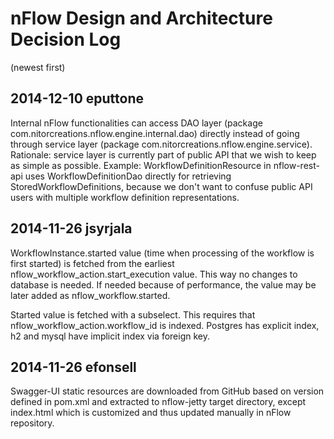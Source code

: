 # nFlow Design and Architecture Decision Log

(newest first)

2014-12-10 eputtone
-------------------
Internal nFlow functionalities can access DAO layer (package com.nitorcreations.nflow.engine.internal.dao) directly instead of going through service layer (package com.nitorcreations.nflow.engine.service). Rationale: service layer is currently part of public API that we wish to keep as simple as possible. Example: WorkflowDefinitionResource in nflow-rest-api uses WorkflowDefinitionDao directly for retrieving StoredWorkflowDefinitions, because we don't want to confuse public API users with multiple workflow definition representations.


2014-11-26 jsyrjala
-------------------
WorkflowInstance.started value (time when processing of the workflow is first started) is fetched from the earliest nflow_workflow_action.start_execution value. This way no changes to database is needed. If needed because of performance, the value may be later added as nflow_workflow.started. 

Started value is fetched with a subselect. This requires that nflow_workflow_action.workflow_id is indexed. Postgres has explicit index, h2 and mysql have implicit index via foreign key.


2014-11-26 efonsell
-------------------
Swagger-UI static resources are downloaded from GitHub based on version defined in pom.xml and extracted to nflow-jetty target directory, except index.html which is customized and thus updated manually in nFlow repository.
